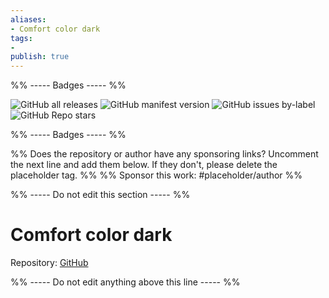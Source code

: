 ```yaml
---
aliases:
- Comfort color dark
tags: 
- 
publish: true
---
```


%% ----- Badges ----- %%

![GitHub all releases](https://img.shields.io/github/downloads/obsidian-ezs/obsidian-comfort-color-dark/total?color=573E7A&logo=github&style=for-the-badge) 
![GitHub manifest version](https://img.shields.io/github/manifest-json/v/obsidian-ezs/obsidian-comfort-color-dark?color=573E7A&logo=github&style=for-the-badge) 
![GitHub issues by-label](https://img.shields.io/github/issues/obsidian-ezs/obsidian-comfort-color-dark/help%20wanted?color=573E7A&logo=github&style=for-the-badge) 
![GitHub Repo stars](https://img.shields.io/github/stars/obsidian-ezs/obsidian-comfort-color-dark?color=573E7A&logo=github&style=for-the-badge)

%% ----- Badges ----- %%

%% Does the repository or author have any sponsoring links? Uncomment the next line and add them below. If they don't, please delete the placeholder tag. %%
%% Sponsor this work: #placeholder/author %%

%% ----- Do not edit this section ----- %%

# Comfort color dark

Repository: [GitHub](https://github.com/obsidian-ezs/obsidian-comfort-color-dark)



%% ----- Do not edit anything above this line ----- %% 
